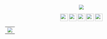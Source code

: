 <p align="center">
  <img src="https://i.pinimg.com/originals/81/79/b5/8179b530237c2c657e2b17bd4b00c02e.gif"/>
</p>

<p align="center">
    <img src="http://ForTheBadge.com/images/badges/built-with-love.svg" height=25>
    <a href="https://api.whatsapp.com/send/?phone=6282225461633&text&app_absent=0"><img src="https://img.shields.io/badge/WhatsApp-25D366?style=for-the-badge&logo=whatsapp&logoColor=white" height=25></a>
    <a href="https://t.me/yaelahbiim"><img src="https://img.shields.io/badge/Telegram-2CA5E0?style=for-the-badge&logo=telegram&logoColor=white" height=25></a>
    <img src="https://img.shields.io/packagist/dt/laravel/framework" height=25>
    <img src="https://img.shields.io/badge/Apple-MacBook_Pro_2012-999999?style=for-the-badge&logo=apple&logoColor=white" height=25>
</p>

<table align="center">
    <tr>
        <td>
            <a href="#">
                <img src="https://github-readme-stats.vercel.app/api/top-langs/?username=Baiim&theme=blue-green" />
            </a>
        </td>
    </tr>
</table>
